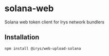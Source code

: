 # solana-web

Solana web token client for Irys network bundlers

## Installation

```sh
npm install @irys/web-upload-solana
```
